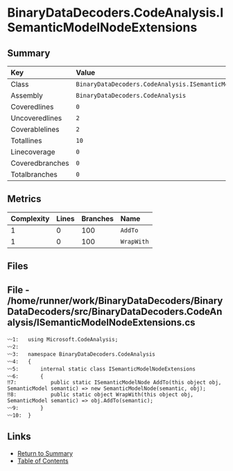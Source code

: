 ﻿# BinaryDataDecoders.CodeAnalysis.ISemanticModelNodeExtensions

## Summary

| Key             | Value                                                          |
| :-------------- | :------------------------------------------------------------- |
| Class           | `BinaryDataDecoders.CodeAnalysis.ISemanticModelNodeExtensions` |
| Assembly        | `BinaryDataDecoders.CodeAnalysis`                              |
| Coveredlines    | `0`                                                            |
| Uncoveredlines  | `2`                                                            |
| Coverablelines  | `2`                                                            |
| Totallines      | `10`                                                           |
| Linecoverage    | `0`                                                            |
| Coveredbranches | `0`                                                            |
| Totalbranches   | `0`                                                            |

## Metrics

| Complexity | Lines | Branches | Name       |
| :--------- | :---- | :------- | :--------- |
| 1          | 0     | 100      | `AddTo`    |
| 1          | 0     | 100      | `WrapWith` |

## Files

## File - /home/runner/work/BinaryDataDecoders/BinaryDataDecoders/src/BinaryDataDecoders.CodeAnalysis/ISemanticModelNodeExtensions.cs

```CSharp
〰1:   using Microsoft.CodeAnalysis;
〰2:   
〰3:   namespace BinaryDataDecoders.CodeAnalysis
〰4:   {
〰5:       internal static class ISemanticModelNodeExtensions
〰6:       {
‼7:           public static ISemanticModelNode AddTo(this object obj, SemanticModel semantic) => new SemanticModelNode(semantic, obj);
‼8:           public static object WrapWith(this object obj, SemanticModel semantic) => obj.AddTo(semantic);
〰9:       }
〰10:  }
```

## Links

* [Return to Summary](Summary.md)
* [Table of Contents](../TOC.md)

